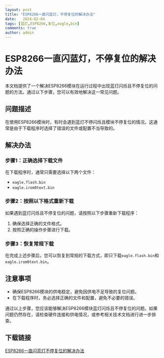 ```yaml
---
layout: post
title: "ESP8266一直闪蓝灯，不停复位的解决办法"
date:   2024-02-04
tags: [蓝灯,ESP8266,复位,eagle,bin]
comments: true
author: admin
---
```

# ESP8266一直闪蓝灯，不停复位的解决办法

本文档提供了一个解决ESP8266模块在运行过程中出现蓝灯闪烁且不停复位的问题的方法。通过以下步骤，您可以有效地解决这一常见问题。

## 问题描述

在使用ESP8266模块时，有时会遇到蓝灯不停闪烁且模块不停复位的情况。这通常是由于下载程序时选择了错误的文件或配置不当导致的。

## 解决办法

### 步骤1：正确选择下载文件

在下载程序时，通常只需要选择以下两个文件：
- `eagle.flash.bin`
- `eagle.irom0text.bin`

### 步骤2：按照以下格式重新下载

如果遇到蓝灯闪烁且不停复位的问题，请按照以下步骤重新下载程序：
1. 确保选择正确的文件格式。
2. 按照正确的操作步骤进行下载。

### 步骤3：恢复常规下载

在完成上述步骤后，您可以恢复到常规的下载方式，即只下载`eagle.flash.bin`和`eagle.irom0text.bin`。

## 注意事项

- 确保ESP8266模块的供电稳定，避免因供电不足导致的复位问题。
- 在下载程序时，务必选择正确的文件和配置，避免不必要的错误。

通过以上步骤，您应该能够解决ESP8266模块蓝灯闪烁且不停复位的问题。如果问题仍然存在，请检查硬件连接和供电情况，或参考相关技术文档进行进一步排查。

## 下载链接

[ESP8266一直闪蓝灯不停复位的解决办法](https://pan.quark.cn/s/dd32977700a6)
